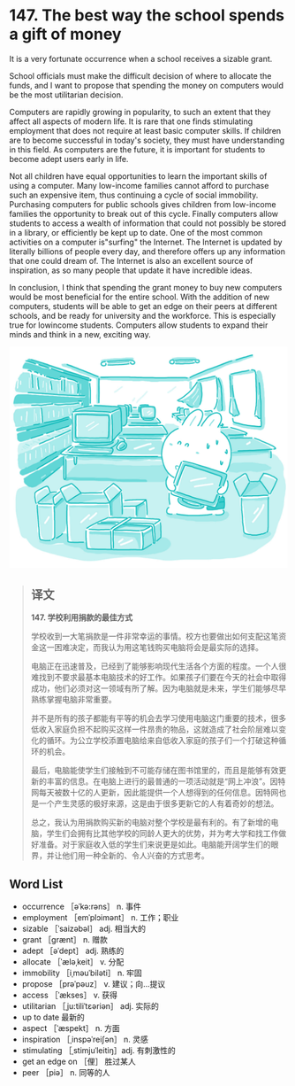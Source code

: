 # 147. The best way the school spends a gift of money

It is a very fortunate occurrence when a school receives a sizable grant.

School officials must make the difficult decision of where to allocate the funds, and I want to propose that spending the money on computers would be the most utilitarian decision.

Computers are rapidly growing in popularity, to such an extent that they affect all aspects of modern life. It is rare that one finds stimulating employment that does not require at least basic computer skills. If children are to become successful in today's society, they must have understanding in this field. As computers are the future, it is important for students to become adept users early in life.

Not all children have equal opportunities to learn the important skills of using a computer. Many low-income families cannot afford to purchase such an expensive item, thus continuing a cycle of social immobility. Purchasing computers for public schools gives children from low-income families the opportunity to break out of this cycle. Finally computers allow students to access a wealth of information that could not possibly be stored in a library, or efficiently be kept up to date. One of the most common activities on a computer is"surfing" the Internet. The Internet is updated by literally billions of people every day, and therefore offers up any information that one could dream of. The Internet is also an excellent source of inspiration, as so many people that update it have incredible ideas.

In conclusion, I think that spending the grant money to buy new computers would be most beneficial for the entire school. With the addition of new computers, students will be able to get an edge on their peers at different schools, and be ready for university and the workforce. This is especially true for lowincome students. Computers allow students to expand their minds and think in a new, exciting way.

![](.gitbook/assets/toefl-ibt-high-score-essays-147.jpg)

> ## 译文
>
> **147. 学校利用捐款的最佳方式**
>
> 学校收到一大笔捐款是一件非常幸运的事情。校方也要做出如何支配这笔资金这一困难决定，而我认为用这笔钱购买电脑将会是最实际的选择。
>
> 电脑正在迅速普及，已经到了能够影响现代生活各个方面的程度。一个人很难找到不要求最基本电脑技术的好工作。如果孩子们要在今天的社会中取得成功，他们必须对这一领域有所了解。因为电脑就是未来，学生们能够尽早熟练掌握电脑非常重要。
>
> 并不是所有的孩子都能有平等的机会去学习使用电脑这门重要的技术，很多低收入家庭负担不起购买这样一件昂贵的物品，这就造成了社会阶层难以变化的循环。为公立学校添置电脑给来自低收入家庭的孩子们一个打破这种循环的机会。
>
> 最后，电脑能使学生们接触到不可能存储在图书馆里的，而且是能够有效更新的丰富的信息。在电脑上进行的最普通的一项活动就是“网上冲浪”。因特网每天被数十亿的人更新，因此能提供一个人想得到的任何信息。因特网也是一个产生灵感的极好来源，这是由于很多更新它的人有着奇妙的想法。
>
> 总之，我认为用捐款购买新的电脑对整个学校是最有利的。有了新增的电脑，学生们会拥有比其他学校的同龄人更大的优势，并为考大学和找工作做好准备。对于家庭收入低的学生们来说更是如此。电脑能开阔学生们的眼界，并让他们用一种全新的、令人兴奋的方式思考。

## Word List

* occurrence ［əˈkə:rəns］ n. 事件
* employment ［emˈplɔimənt］ n. 工作；职业
* sizable ［ˈsaizəbəl］ adj. 相当大的
* grant ［grænt］ n. 赠款
* adept ［əˈdept］ adj. 熟练的
* allocate ［ˈæləˌkeit］ v. 分配
* immobility ［iˌməuˈbiləti］ n. 牢固
* propose ［prəˈpəuz］ v. 建议；向…提议
* access ［ˈækses］ v. 获得
* utilitarian ［ˌju:tiliˈtεəriən］ adj. 实际的
* up to date 最新的
* aspect ［ˈæspekt］ n. 方面
* inspiration ［ˌinspəˈreiʃən］ n. 灵感
* stimulating ［ˌstimjuˈleitiŋ］adj. 有刺激性的
* get an edge on ［俚］ 胜过某人
* peer ［piə］ n. 同等的人

